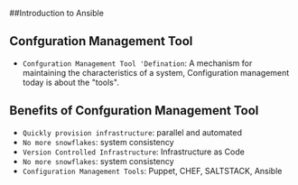 ##Introduction to Ansible


## Confguration Management Tool
- `Confguration Management Tool 'Defination`: A mechanism for maintaining the characteristics of a system, Configuration management today is about the "tools".

## Benefits of Confguration Management Tool
- `Quickly provision infrastructure`: parallel and automated
- `No more snowflakes`: system consistency
- `Version Controlled Infrastructure`: Infrastructure as Code
- `No more snowflakes`: system consistency
- `Configuration Management Tools`: Puppet, CHEF, SALTSTACK, Ansible